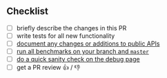 <!--
Hello! Thanks for contributing. To help your PR be most easily reviewed, please complete
the following checklist:
-->

## Checklist

 - [ ] briefly describe the changes in this PR
 - [ ] write tests for all new functionality
 - [ ] [document any changes or additions to public APIs](https://github.com/mapbox/mapbox-gl-js/blob/master/docs/README.md)
 - [ ] [run all benchmarks on your branch and `master`](https://github.com/mapbox/mapbox-gl-js/blob/master/bench/README.md#running-benchmarks)
 - [ ] [do a quick sanity check on the debug page](https://github.com/mapbox/mapbox-gl-js/blob/master/CONTRIBUTING.md#serving-the-debug-page)
 - [ ] get a PR review :+1: / :-1:
